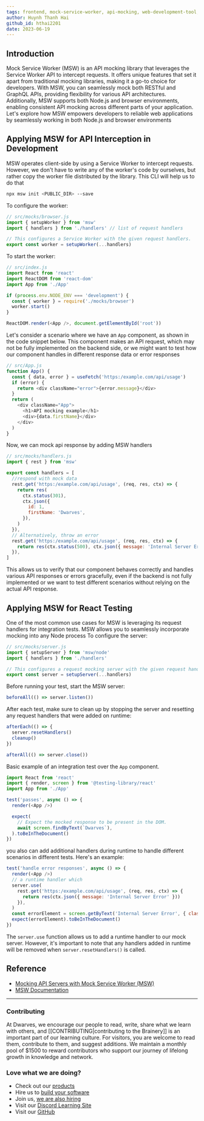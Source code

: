 ```yaml
---
tags: frontend, mock-service-worker, api-mocking, web-development-tool, engineering/frontend
author: Huynh Thanh Hai
github_id: hthai2201
date: 2023-06-19
---
```


## Introduction

Mock Service Worker (MSW) is an API mocking library that leverages the Service Worker API to intercept requests. It offers unique features that set it apart from traditional mocking libraries, making it a go-to choice for developers. With MSW, you can seamlessly mock both RESTful and GraphQL APIs, providing flexibility for various API architectures. Additionally, MSW supports both Node.js and browser environments, enabling consistent API mocking across different parts of your application. Let's explore how MSW empowers developers to reliable web applications by seamlessly working in both Node.js and browser environments

## Applying MSW for API Interception in Development

MSW operates client-side by using a Service Worker to intercept requests. However, we don't have to write any of the worker's code by ourselves, but rather copy the worker file distributed by the library. This CLI will help us to do that

```bash
npx msw init <PUBLIC_DIR> --save
```

To configure the worker:

```js
// src/mocks/browser.js
import { setupWorker } from 'msw'
import { handlers } from './handlers' // list of request handlers

// This configures a Service Worker with the given request handlers.
export const worker = setupWorker(...handlers)
```

To start the worker:

```js
// src/index.js
import React from 'react'
import ReactDOM from 'react-dom'
import App from './App'

if (process.env.NODE_ENV === 'development') {
  const { worker } = require('./mocks/browser')
  worker.start()
}

ReactDOM.render(<App />, document.getElementById('root'))
```

Let's consider a scenario where we have an `App` component, as shown in the code snippet below. This component makes an API request, which may not be fully implemented on the backend side, or we might want to test how our component handles in different response data or error responses

```js
// src/App.js
function App() {
  const { data, error } = useFetch('https:/example.com/api/usage')
  if (error) {
    return <div className="error">{error.message}</div>
  }
  return (
    <div className="App">
      <h1>API mocking example</h1>
      <div>{data.firstName}</div>
    </div>
  )
}
```

Now, we can mock api response by adding MSW handlers

```js
// src/mocks/handlers.js
import { rest } from 'msw'

export const handlers = [
  //respond with mock data
  rest.get('https:/example.com/api/usage', (req, res, ctx) => {
    return res(
      ctx.status(301),
      ctx.json({
        id: 1,
        firstName: 'Dwarves',
      }),
    )
  }),
  // Alternatively, throw an error
  rest.get('https:/example.com/api/usage', (req, res, ctx) => {
    return res(ctx.status(500), ctx.json({ message: 'Internal Server Error' }))
  }),
]
```

This allows us to verify that our component behaves correctly and handles various API responses or errors gracefully, even if the backend is not fully implemented or we want to test different scenarios without relying on the actual API response.

## Applying MSW for React Testing

One of the most common use cases for MSW is leveraging its request handlers for integration tests. MSW allows you to seamlessly incorporate mocking into any Node process To configure the server:

```js
// src/mocks/server.js
import { setupServer } from 'msw/node'
import { handlers } from './handlers'

// This configures a request mocking server with the given request handlers.
export const server = setupServer(...handlers)
```

Before running your test, start the MSW server:

```js
beforeAll(() => server.listen())
```

After each test, make sure to clean up by stopping the server and resetting any request handlers that were added on runtime:

```js
afterEach(() => {
  server.resetHandlers()
  cleanup()
})

afterAll(() => server.close())
```

Basic example of an integration test over the `App` component.

```js
import React from 'react'
import { render, screen } from '@testing-library/react'
import App from './App'

test('passes', async () => {
  render(<App />)

  expect(
    // Expect the mocked response to be present in the DOM.
    await screen.findByText(`Dwarves`),
  ).toBeInTheDocument()
})
```

you also can add additional handlers during runtime to handle different scenarios in different tests. Here's an example:

```js
test('handle error responses', async () => {
  render(<App />)
  // a runtime handler which
  server.use(
    rest.get('https:/example.com/api/usage', (req, res, ctx) => {
      return res(ctx.json({ message: 'Internal Server Error' }))
    }),
  )
  const errorElement = screen.getByText('Internal Server Error', { className: 'error' })
  expect(errorElement).toBeInTheDocument()
})
```

The `server.use` function allows us to add a runtime handler to our mock server. However, it's important to note that any handlers added in runtime will be removed when `server.resetHandlers()` is called.

## Reference

- [Mocking API Servers with Mock Service Worker (MSW)](https://blog.openreplay.com/mocking-api-servers-with-mock-service-worker-msw/)
- [MSW Documentation](https://mswjs.io/docs/)



---
<!-- cta -->
### Contributing

At Dwarves, we encourage our people to read, write, share what we learn with others, and [[CONTRIBUTING|contributing to the Brainery]] is an important part of our learning culture. For visitors, you are welcome to read them, contribute to them, and suggest additions. We maintain a monthly pool of $1500 to reward contributors who support our journey of lifelong growth in knowledge and network.

### Love what we are doing?

- Check out our [products](https://superbits.co)
- Hire us to [build your software](https://d.foundation)
- Join us, [we are also hiring](https://github.com/dwarvesf/WeAreHiring)
- Visit our [Discord Learning Site](https://discord.gg/dzNBpNTVEZ)
- Visit our [GitHub](https://github.com/dwarvesf)